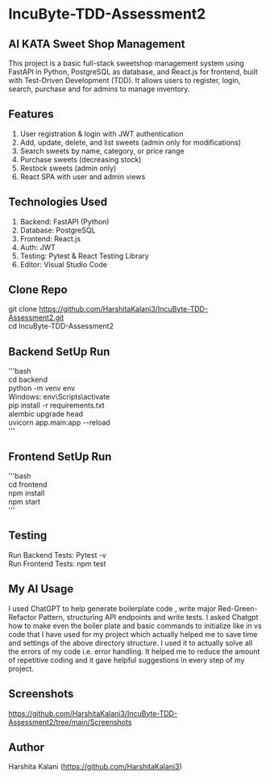 # IncuByte-TDD-Assessment2
## AI KATA Sweet Shop Management
This project is a basic full-stack sweetshop management system using FastAPI in Python, PostgreSQL as database, and React.js for frontend, built with Test-Driven Development (TDD). It allows users to register, login, search, purchase and for admins to manage inventory.
## Features
1. User registration & login with JWT authentication
2. Add, update, delete, and list sweets (admin only for modifications)  
3. Search sweets by name, category, or price range  
4. Purchase sweets (decreasing stock)  
5. Restock sweets (admin only)  
6. React SPA with user and admin views
## Technologies Used
1. Backend: FastAPI (Python)  
2. Database: PostgreSQL  
3. Frontend: React.js  
4. Auth: JWT  
5. Testing: Pytest & React Testing Library
6. Editor: Visual Studio Code
## Clone Repo
git clone https://github.com/HarshitaKalani3/IncuByte-TDD-Assessment2.git  
cd IncuByte-TDD-Assessment2  
## Backend SetUp Run
'''bash  
cd backend  
python -m venv env  
Windows: env\Scripts\activate  
pip install -r requirements.txt  
alembic upgrade head  
uvicorn app.main:app --reload  
'''  
## Frontend SetUp Run
'''bash  
cd frontend  
npm install  
npm start  
'''
## Testing
Run Backend Tests: Pytest -v  
Run Frontend Tests: npm test  
## My AI Usage
I used ChatGPT to help generate boilerplate code , write major Red-Green-Refactor Pattern, structuring API endpoints and write tests. I asked Chatgpt how to make even the boiler plate and basic commands to initialize like in vs code that I have used for my project which actually helped me to save time and settings of the above directory structure. I used it to actually solve all the errors of my code i.e. error handling. It helped me to reduce the amount of repetitive coding and it gave helpful suggestions in every step of my project.
## Screenshots
https://github.com/HarshitaKalani3/IncuByte-TDD-Assessment2/tree/main/Screenshots
## Author
Harshita Kalani (https://github.com/HarshitaKalani3)
